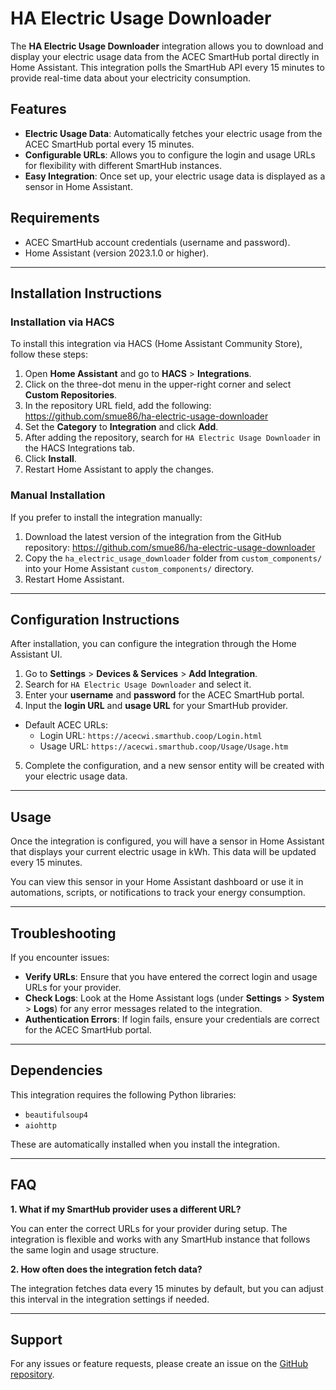 # HA Electric Usage Downloader

The **HA Electric Usage Downloader** integration allows you to download and display your electric usage data from the ACEC SmartHub portal directly in Home Assistant. This integration polls the SmartHub API every 15 minutes to provide real-time data about your electricity consumption.

## Features
- **Electric Usage Data**: Automatically fetches your electric usage from the ACEC SmartHub portal every 15 minutes.
- **Configurable URLs**: Allows you to configure the login and usage URLs for flexibility with different SmartHub instances.
- **Easy Integration**: Once set up, your electric usage data is displayed as a sensor in Home Assistant.

## Requirements
- ACEC SmartHub account credentials (username and password).
- Home Assistant (version 2023.1.0 or higher).

---

## Installation Instructions

### Installation via HACS

To install this integration via HACS (Home Assistant Community Store), follow these steps:

1. Open **Home Assistant** and go to **HACS** > **Integrations**.
2. Click on the three-dot menu in the upper-right corner and select **Custom Repositories**.
3. In the repository URL field, add the following: https://github.com/smue86/ha-electric-usage-downloader
4. Set the **Category** to **Integration** and click **Add**.
5. After adding the repository, search for `HA Electric Usage Downloader` in the HACS Integrations tab.
6. Click **Install**.
7. Restart Home Assistant to apply the changes.

### Manual Installation

If you prefer to install the integration manually:

1. Download the latest version of the integration from the GitHub repository: https://github.com/smue86/ha-electric-usage-downloader
2. Copy the `ha_electric_usage_downloader` folder from `custom_components/` into your Home Assistant `custom_components/` directory.
3. Restart Home Assistant.

---

## Configuration Instructions

After installation, you can configure the integration through the Home Assistant UI.

1. Go to **Settings** > **Devices & Services** > **Add Integration**.
2. Search for `HA Electric Usage Downloader` and select it.
3. Enter your **username** and **password** for the ACEC SmartHub portal.
4. Input the **login URL** and **usage URL** for your SmartHub provider.
- Default ACEC URLs:
  - Login URL: `https://acecwi.smarthub.coop/Login.html`
  - Usage URL: `https://acecwi.smarthub.coop/Usage/Usage.htm`
5. Complete the configuration, and a new sensor entity will be created with your electric usage data.

---

## Usage

Once the integration is configured, you will have a sensor in Home Assistant that displays your current electric usage in kWh. This data will be updated every 15 minutes.

You can view this sensor in your Home Assistant dashboard or use it in automations, scripts, or notifications to track your energy consumption.

---

## Troubleshooting

If you encounter issues:
- **Verify URLs**: Ensure that you have entered the correct login and usage URLs for your provider.
- **Check Logs**: Look at the Home Assistant logs (under **Settings** > **System** > **Logs**) for any error messages related to the integration.
- **Authentication Errors**: If login fails, ensure your credentials are correct for the ACEC SmartHub portal.

---

## Dependencies

This integration requires the following Python libraries:
- `beautifulsoup4`
- `aiohttp`

These are automatically installed when you install the integration.

---

## FAQ

**1. What if my SmartHub provider uses a different URL?**

You can enter the correct URLs for your provider during setup. The integration is flexible and works with any SmartHub instance that follows the same login and usage structure.

**2. How often does the integration fetch data?**

The integration fetches data every 15 minutes by default, but you can adjust this interval in the integration settings if needed.

---

## Support

For any issues or feature requests, please create an issue on the [GitHub repository](https://github.com/smue86/ha-electric-usage-downloader).
